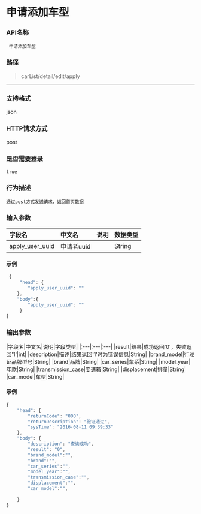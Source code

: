 # 申请添加车型

### **API名称**

     申请添加车型

### **路径**

 >   carList/detail/edit/apply

***
###  **支持格式**

   json

###  **HTTP请求方式**

   post

###  **是否需要登录**


    true


### **行为描述** 

    通过post方式发送请求，返回首页数据


### **输入参数**

|字段名|中文名|说明|数据类型|
|:---|:---|:---|:---|
|apply_user_uuid|申请者uuid||String|

#### **示例**


```javascript
 {
     "head": {
        "apply_user_uuid": ""
    },
    "body":{
        "apply_user_uuid": ""
     }
}
```



### **输出参数**

|字段名|中文名|说明|字段类型|
|:---|:---|:---|
|result|结果|成功返回'0'，失败返回'1'|int|
|description|描述|结果返回'1'时为错误信息|String|
|brand_model|行驶证品牌型号|String|
|brand|品牌|String|
|car_series|车系|String|
|model_year|年款|String|
|transmission_case|变速箱|String|
|displacement|排量|String|
|car_model|车型|String|
#### **示例**


```javascript
{
    "head": {
        "returnCode": "000",
        "returnDescription": "验证通过",
        "sysTime": "2016-08-11 09:39:33"
    },
    "body": {
        "description": "查询成功",
        "result": "0",
        "brand_model":"",
        "brand":"",
        "car_series":"",
        "model_year":"",
        "transmission_case":"",
        "displacement":"",
        "car_model":"",
        
    }
}